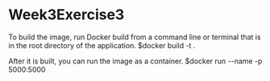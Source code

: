 # Week3Exercise3
To build the image, run Docker build from a command line or terminal that is in the root directory of the application.
    $docker build -t <image-name> .
  
After it is built, you can run the image as a container.
    $docker run --name <container-name> -p 5000:5000 <image-name>
